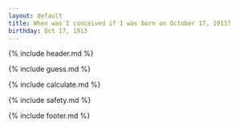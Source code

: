 ```yaml
---
layout: default
title: When was I conceived if I was born on October 17, 1913?
birthday: Oct 17, 1913
---
```


{% include header.md %}

{% include guess.md %}

{% include calculate.md %}

{% include safety.md %}

{% include footer.md %}



